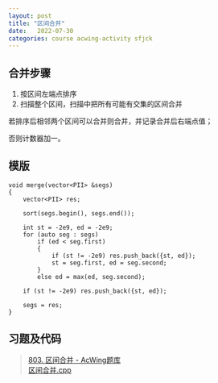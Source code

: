 ```yaml
---
layout: post
title: "区间合并"
date:   2022-07-30
categories: course acwing-activity sfjck
---
```


## 合并步骤

1. 按区间左端点排序
2. 扫描整个区间，扫描中把所有可能有交集的区间合并

若排序后相邻两个区间可以合并则合并，并记录合并后右端点值；  

否则计数器加一。

## 模版

```
void merge(vector<PII> &segs)
{
    vector<PII> res;

    sort(segs.begin(), segs.end());

    int st = -2e9, ed = -2e9;
    for (auto seg : segs)
        if (ed < seg.first)
        {
            if (st != -2e9) res.push_back({st, ed});
            st = seg.first, ed = seg.second;
        }
        else ed = max(ed, seg.second);

    if (st != -2e9) res.push_back({st, ed});

    segs = res;
}
```

## 习题及代码

> <a href="https://www.acwing.com/problem/content/805/" target="_blank">803. 区间合并 - AcWing题库</a>  
> <a href="https://gitee.com/lyccrius/oi/blob/master/www.acwing.com/problem/content/805/区间合并.cpp" target="_blank">区间合并.cpp</a>